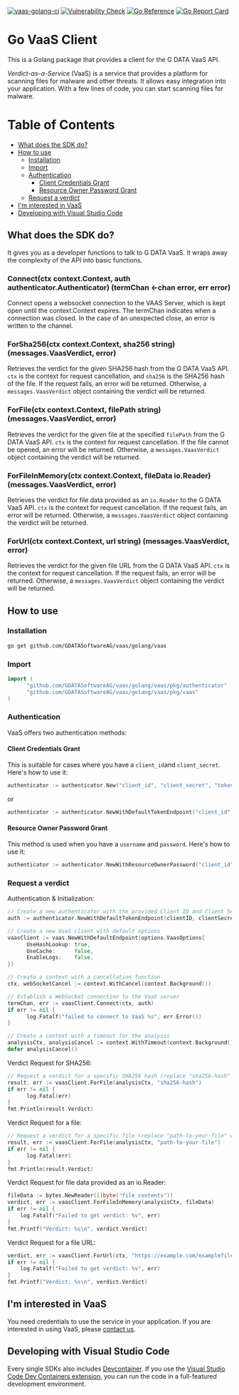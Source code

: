 [![vaas-golang-ci](https://github.com/GDATASoftwareAG/vaas/actions/workflows/ci-golang.yaml/badge.svg)](https://github.com/GDATASoftwareAG/vaas/actions/workflows/ci-golang.yaml)
[![Vulnerability Check](https://github.com/GDATASoftwareAG/vaas/actions/workflows/vulncheck-golang.yml/badge.svg)](https://github.com/GDATASoftwareAG/vaas/actions/workflows/vulncheck-golang.yml)
[![Go Reference](https://pkg.go.dev/badge/github.com/GDATASoftwareAG/vaas/golang/vaas/.svg)](https://pkg.go.dev/github.com/GDATASoftwareAG/vaas/golang/vaas/)
[![Go Report Card](https://goreportcard.com/badge/github.com/GDATASoftwareAG/vaas/golang/vaas)](https://goreportcard.com/report/github.com/GDATASoftwareAG/vaas/golang/vaas)

# Go VaaS Client

This is a Golang package that provides a client for the G DATA VaaS API.

_Verdict-as-a-Service_ (VaaS) is a service that provides a platform for scanning files for malware and other threats. It allows easy integration into your application. With a few lines of code, you can start scanning files for malware.

# Table of Contents

- [What does the SDK do?](#what-does-the-sdk-do)
- [How to use](#how-to-use)
    - [Installation](#installation)
    - [Import](#import)
    - [Authentication](#authentication)
        - [Client Credentials Grant](#client-credentials-grant)
        - [Resource Owner Password Grant](#resource-owner-password-grant)
    - [Request a verdict](#request-a-verdict)
- [I'm interested in VaaS](#interested)
- [Developing with Visual Studio Code](#developing-with-visual-studio-code)


## What does the SDK do?

It gives you as a developer functions to talk to G DATA VaaS. It wraps away the complexity of the API into basic functions.

### Connect(ctx context.Context, auth authenticator.Authenticator) (termChan <-chan error, err error)

Connect opens a websocket connection to the VAAS Server, which is kept open until the context.Context expires. The termChan indicates when a connection was closed. In the case of an unexpected close, an error is written to the channel.

### ForSha256(ctx context.Context, sha256 string) (messages.VaasVerdict, error)

Retrieves the verdict for the given SHA256 hash from the G DATA VaaS API. `ctx` is the context for request cancellation, and `sha256` is the SHA256 hash of the file. If the request fails, an error will be returned. Otherwise, a `messages.VaasVerdict` object containing the verdict will be returned.

### ForFile(ctx context.Context, filePath string) (messages.VaasVerdict, error)

Retrieves the verdict for the given file at the specified `filePath` from the G DATA VaaS API. `ctx` is the context for request cancellation. If the file cannot be opened, an error will be returned. Otherwise, a `messages.VaasVerdict` object containing the verdict will be returned.

### ForFileInMemory(ctx context.Context, fileData io.Reader) (messages.VaasVerdict, error)

Retrieves the verdict for file data provided as an `io.Reader` to the G DATA VaaS API. `ctx` is the context for request cancellation. If the request fails, an error will be returned. Otherwise, a `messages.VaasVerdict` object containing the verdict will be returned.

### ForUrl(ctx context.Context, url string) (messages.VaasVerdict, error)

Retrieves the verdict for the given file URL from the G DATA VaaS API. `ctx` is the context for request cancellation. If the request fails, an error will be returned. Otherwise, a `messages.VaasVerdict` object containing the verdict will be returned.

## How to use

### Installation

```sh
go get github.com/GDATASoftwareAG/vaas/golang/vaas
```

### Import

```go
import (
      "github.com/GDATASoftwareAG/vaas/golang/vaas/pkg/authenticator"
      "github.com/GDATASoftwareAG/vaas/golang/vaas/pkg/vaas"
)
```

### Authentication

VaaS offers two authentication methods:

#### Client Credentials Grant
This is suitable for cases where you have a `client_id`and `client_secret`. Here's how to use it:

```go
authenticator := authenticator.New("client_id", "client_secret", "token_endpoint")
```
or
```go
authenticator := authenticator.NewWithDefaultTokenEndpoint("client_id", "client_secret")
```
#### Resource Owner Password Grant 
This method is used when you have a `username` and `password`. Here's how to use it:

```go
authenticator := authenticator.NewWithResourceOwnerPassword("client_id", "username", "password", "token_endpoint")
```
### Request a verdict

Authentication & Initialization:
```go
// Create a new authenticator with the provided Client ID and Client Secret
auth := authenticator.NewWithDefaultTokenEndpoint(clientID, clientSecret)

// Create a new VaaS client with default options
vaasClient := vaas.NewWithDefaultEndpoint(options.VaasOptions{
      UseHashLookup: true,
      UseCache:      false,
      EnableLogs:    false,
})

// Create a context with a cancellation function
ctx, webSocketCancel := context.WithCancel(context.Background())

// Establish a WebSocket connection to the VaaS server
termChan, err := vaasClient.Connect(ctx, auth)
if err != nil {
      log.Fatalf("failed to connect to VaaS %s", err.Error())
}

// Create a context with a timeout for the analysis
analysisCtx, analysisCancel := context.WithTimeout(context.Background(), 20*time.Second)
defer analysisCancel()
```

Verdict Request for SHA256:
```go
// Request a verdict for a specific SHA256 hash (replace "sha256-hash" with the actual SHA256 hash)
result, err := vaasClient.ForFile(analysisCtx, "sha256-hash")
if err != nil {
      log.Fatal(err)
}
fmt.Println(result.Verdict)
```

Verdict Request for a file:
```go
// Request a verdict for a specific file (replace "path-to-your-file" with the actual file path)
result, err := vaasClient.ForFile(analysisCtx, "path-to-your-file")
if err != nil {
      log.Fatal(err)
}
fmt.Println(result.Verdict)
```

Verdict Request for file data provided as an io.Reader:
```go
fileData := bytes.NewReader([]byte("file contents"))
verdict, err := vaasClient.ForFileInMemory(analysisCtx, fileData)
if err != nil {
    log.Fatalf("Failed to get verdict: %v", err)
}
fmt.Printf("Verdict: %s\n", verdict.Verdict)
```

Verdict Request for a file URL:
```go
verdict, err := vaasClient.ForUrl(ctx, "https://example.com/examplefile")
if err != nil {
    log.Fatalf("Failed to get verdict: %v", err)
}
fmt.Printf("Verdict: %s\n", verdict.Verdict)
```


## <a name="interested"></a>I'm interested in VaaS

You need credentials to use the service in your application. If you are interested in using VaaS, please [contact us](mailto:oem@gdata.de).

## Developing with Visual Studio Code

Every single SDKs also includes [Devcontainer](./.devcontainer/). If you use the [Visual Studio Code Dev Containers extension](https://code.visualstudio.com/docs/devcontainers/containers), you can run the code in a full-featured development environment.
